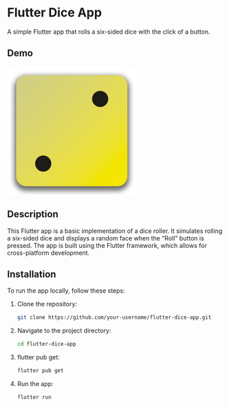 # Flutter Dice App

A simple Flutter app that rolls a six-sided dice with the click of a button.

## Demo

<img src="first_app/assets/images/dice-2.png" alt="Dice App Demo" width="300" height="300">


## Description

This Flutter app is a basic implementation of a dice roller. It simulates rolling a six-sided dice and displays a random face when the "Roll" button is pressed. The app is built using the Flutter framework, which allows for cross-platform development.

## Installation

To run the app locally, follow these steps:

1. Clone the repository:

   ```bash
   git clone https://github.com/your-username/flutter-dice-app.git
   
2. Navigate to the project directory:

   ```bash
   cd flutter-dice-app
3. flutter pub get:

   ```bash
   flutter pub get
4. Run the app:

   ```bash
   flutter run


